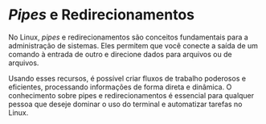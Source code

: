 # _Pipes_ e Redirecionamentos

No Linux, _pipes_ e redirecionamentos são conceitos fundamentais para a administração de sistemas. Eles permitem que você conecte a saída de um comando à entrada de outro e direcione dados para arquivos ou de arquivos.

Usando esses recursos, é possível criar fluxos de trabalho poderosos e eficientes, processando informações de forma direta e dinâmica. O conhecimento sobre pipes e redirecionamentos é essencial para qualquer pessoa que deseje dominar o uso do terminal e automatizar tarefas no Linux.